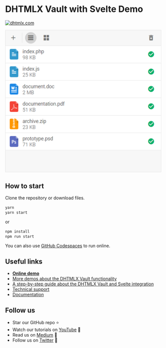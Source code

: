 # DHTMLX Vault with Svelte Demo

[![dhtmlx.com](https://img.shields.io/badge/made%20by-DHTMLX-blue)](https://dhtmlx.com/)

<img src="https://raw.githubusercontent.com/DHTMLX/svelte-vault-demo/master/vault.png" width="550">


## How to start

Clone the repository or download files.

```
yarn
yarn start
```

or

```
npm install
npm run start
```

You can also use [GitHub Codespaces](https://docs.github.com/en/codespaces/developing-in-a-codespace/creating-a-codespace-for-a-repository) to run online.

## Useful links

- **[Online demo](https://replit.com/@dhtmlx/dhtmlx-vault-with-svelte)**
- [More demos about the DHTMLX Vault functionality](https://snippet.dhtmlx.com/26x2jra2?tag=vault)
- [A step-by-step guide about the DHTMLX Vault and Svelte integration](https://docs.dhtmlx.com/vault/svelte_integration.html) 
- [Technical support ](https://forum.dhtmlx.com/c/vault)
- [Documentation](https://docs.dhtmlx.com/vault)

## Follow us

- Star our GitHub repo :star:
- Watch our tutorials on [YouTube](https://www.youtube.com/user/dhtmlx/videos) :eyes:
- Read us on [Medium](https://dhtmlx.medium.com) :newspaper:
- Follow us on [Twitter](https://twitter.com/dhtmlx) :feet:
